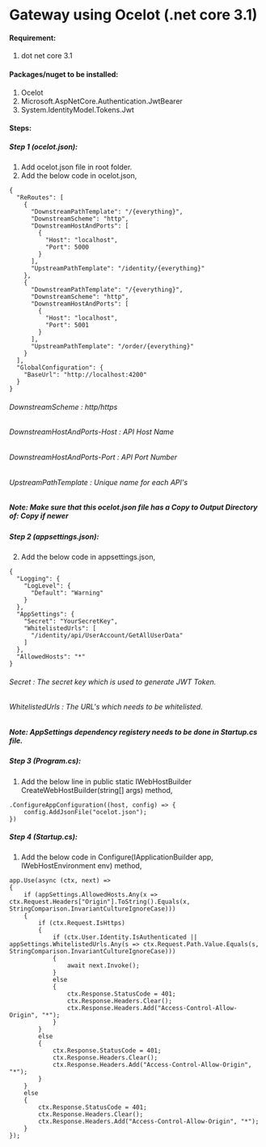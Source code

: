# Gateway using Ocelot (.net core 3.1)

#### Requirement:
1. dot net core 3.1

#### Packages/nuget to be installed:
1. Ocelot
2. Microsoft.AspNetCore.Authentication.JwtBearer
3. System.IdentityModel.Tokens.Jwt

#### Steps:

##### Step 1 (ocelot.json):

1. Add ocelot.json file in root folder.
2. Add the below code in ocelot.json,
```
{
  "ReRoutes": [
    {
      "DownstreamPathTemplate": "/{everything}",
      "DownstreamScheme": "http",
      "DownstreamHostAndPorts": [
        {
          "Host": "localhost",
          "Port": 5000
        }
      ],
      "UpstreamPathTemplate": "/identity/{everything}"
    },
    {
      "DownstreamPathTemplate": "/{everything}",
      "DownstreamScheme": "http",
      "DownstreamHostAndPorts": [
        {
          "Host": "localhost",
          "Port": 5001
        }
      ],
      "UpstreamPathTemplate": "/order/{everything}"
    }
  ],
  "GlobalConfiguration": {
    "BaseUrl": "http://localhost:4200"
  }
}
```
###### DownstreamScheme : http/https
###### DownstreamHostAndPorts-Host : API Host Name
###### DownstreamHostAndPorts-Port : API Port Number
###### UpstreamPathTemplate : Unique name for each API's

##### Note: Make sure that this ocelot.json file has a Copy to Output Directory of: Copy if newer

##### Step 2 (appsettings.json):

2. Add the below code in appsettings.json,
```
{
  "Logging": {
    "LogLevel": {
      "Default": "Warning"
    }
  },
  "AppSettings": {
    "Secret": "YourSecretKey",
    "WhitelistedUrls": [
      "/identity/api/UserAccount/GetAllUserData"
    ]
  },
  "AllowedHosts": "*"
}

```
###### Secret : The secret key which is used to generate JWT Token.
###### WhitelistedUrls : The URL's which needs to be whitelisted.

##### Note: AppSettings dependency registery needs to be done in Startup.cs file.

##### Step 3 (Program.cs):

1. Add the below line in public static IWebHostBuilder CreateWebHostBuilder(string[] args) method,
```
.ConfigureAppConfiguration((host, config) => {
    config.AddJsonFile("ocelot.json");
})
```

##### Step 4 (Startup.cs):

1. Add the below code in Configure(IApplicationBuilder app, IWebHostEnvironment env) method,
```
app.Use(async (ctx, next) =>
{
    if (appSettings.AllowedHosts.Any(x => ctx.Request.Headers["Origin"].ToString().Equals(x, StringComparison.InvariantCultureIgnoreCase)))
    {
        if (ctx.Request.IsHttps)
        {
            if (ctx.User.Identity.IsAuthenticated || appSettings.WhitelistedUrls.Any(s => ctx.Request.Path.Value.Equals(s, StringComparison.InvariantCultureIgnoreCase)))
            {
                await next.Invoke();
            }
            else
            {
                ctx.Response.StatusCode = 401;
                ctx.Response.Headers.Clear();
                ctx.Response.Headers.Add("Access-Control-Allow-Origin", "*");
            }
        }
        else
        {
            ctx.Response.StatusCode = 401;
            ctx.Response.Headers.Clear();
            ctx.Response.Headers.Add("Access-Control-Allow-Origin", "*");
        }
    }
    else
    {
        ctx.Response.StatusCode = 401;
        ctx.Response.Headers.Clear();
        ctx.Response.Headers.Add("Access-Control-Allow-Origin", "*");
    }
});
```

